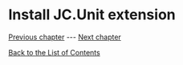 # Install JC.Unit extension

[Previous chapter](/quick-start-local/create-first-test)  --- [Next chapter](6-0-how-to-define-a-connection-definitions) 

[Back to the List of Contents](/index)  
